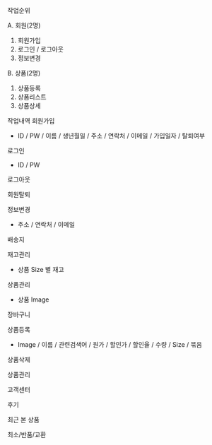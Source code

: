 작업순위

A. 회원(2명)
 1. 회원가입
 2. 로그인 / 로그아웃
 3. 정보변경

B. 상품(2명)
 1. 상품등록
 2. 상품리스트
 3. 상품상세



작업내역
회원가입
 - ID / PW / 이름 / 생년월일 / 주소 / 연락처 / 이메일 / 가입일자 / 탈퇴여부

로그인
 - ID / PW

로그아웃

회원탈퇴

정보변경
 - 주소 / 연락처 / 이메일

배송지

재고관리
 - 상품 Size 별 재고

상품관리
 - 상품 Image

장바구니

상품등록
 - Image / 이름 / 관련검색어 / 원가 / 할인가 / 할인율 / 수량 / Size / 묶음

상품삭제

상품관리

고객센터

후기

최근 본 상품

최소/반품/교환

